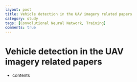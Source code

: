 ```yaml
---
layout: post
title: Vehicle detection in the UAV imagery related papers
category: study
tags: [Convolutional Neural Network, Training]
comments: true
---
```


# Vehicle detection in the UAV imagery related papers
- contents
